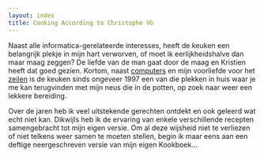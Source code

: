 ```yaml
---
layout: index
title: Cooking According to Christophe VG
---
```


Naast alle informatica-gerelateerde interesses, heeft de keuken een belangrijk
plekje in mijn hart verworven, of moet ik eerlijkheidshalve dan maar maag
zeggen? De liefde van de man gaat door de maag en Kristien heeft dat goed
gezien. Kortom, naast [computers](/it) en mijn voorliefde voor het
[zeilen](/zeilen) is de keuken sinds ongeveer 1997 een van die
plekken in huis waar je me kan terugvinden met mijn neus die in de potten, op
zoek naar weer een lekkere bereiding.

Over de jaren heb ik veel uitstekende gerechten ontdekt en ook geleerd wat
echt niet kan. Dikwijls heb ik de ervaring van enkele verschillende recepten
samengebracht tot mijn eigen versie. Om al deze wijsheid niet te verliezen of
niet telkens weer samen te moeten stellen, begin ik maar eens aan een deftige
neergeschreven versie van mijn eigen Kookboek...
